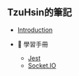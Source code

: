 ## TzuHsin的筆記
* [Introduction](README.md)

* 📖 學習手冊
    - [Jest](guide/jest.md)
    - [Socket.IO](guide/socket_io.md)
